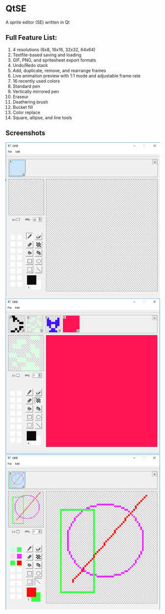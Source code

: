# QtSE
A sprite editor (SE) written in Qt

## Full Feature List:
1. 4 resolutions (8x8, 16x16, 32x32, 64x64)
2. Textfile-based saving and loading
3. GIF, PNG, and spritesheet export formats
4. Undo/Redo stack
5. Add, duplicate, remove, and rearrange frames
6. Live animation preview with 1:1 mode and adjustable frame rate
7. 16 recently used colors
8. Standard pen
9. Vertically mirrored pen
10. Eraseur
11. Deathering brush
12. Bucket fill
13. Color replace
14. Square, allipse, and line tools

## Screenshots
![](Screenshots/Screenshot_1.png)
![](Screenshots/Screenshot_2.png)
![](Screenshots/Screenshot_3.png)
